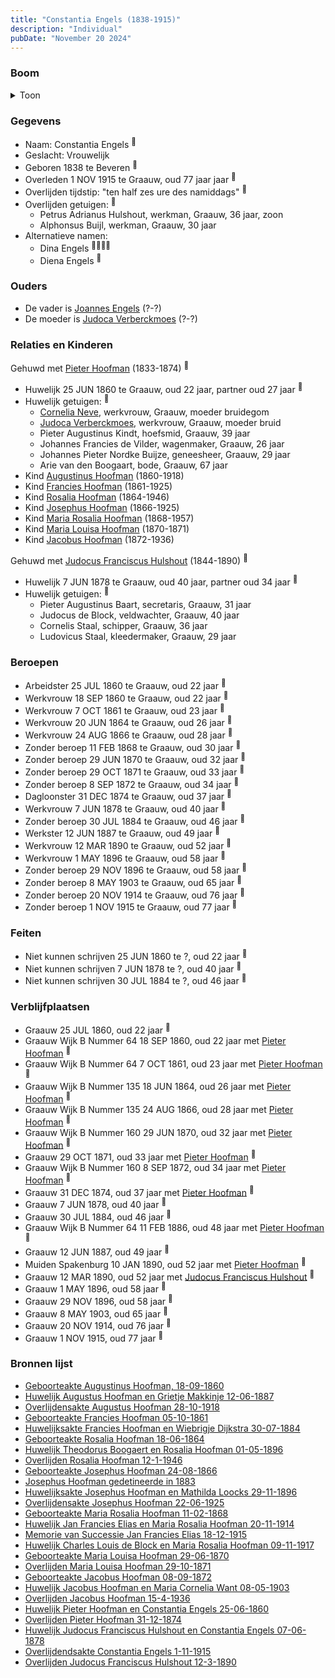 ```yaml
---
title: "Constantia Engels (1838-1915)"
description: "Individual"
pubDate: "November 20 2024"
---
```


### Boom
<details><summary>Toon</summary>

![test](https://www.plantuml.com/plantuml/svg/hLPDR-8m4BtxLupQGqz8-I8V5MeBBBIBjYtgjhsiLfL9N8X8R1GxHQZYl--aCOG6TacblSKUZ-VDl3VZN4b5CvMd2P7pc2zeHbEOq70-pKJEexv8H0OgeroYYN55Pd7488opC67bDqiNQWKfIoSia-MML2nZGgqMZEpS6YPKIdWd0D0JMSIonraSpZcJijD9QSmlBi0cQqBEOFmHIfBIusGaACTZCE1JbiWJe1A-6uPbsG2d0tlO7lRmrlVNc2NH6Zhd4pfPlKo4KWaxlu1BkDonoNcU92-KHozX9gIS2BnN7rflm-MH22ayimmp2kUfO3in7Omvx0tiWVrVOtREbooAOZuj31_HXePXU2wS9l5qfbOiISGI8ww9phpLqYU8XbLjQ4_SG9DXEcGJf2yuairLJ6kbn4EmvU1uUgPl-z1ZRqWoFvwd2NVtps06PXkkCqhpPS6nHZIE6Ke5ReHuJIclu3HYDe3RxaC1niOBk68ybf8TnsERy6tGHp_FgG0TeC5gm-Zf3i-vnfOGexrFY7RjvjDSgfZdSYyTmskIZkd3py7u8zu6rz5SB1_k-uz5SNsupR7rU0LeY4qRncmVJhE-QPSt-wxP68sdmM3bkcan0oAQLdWUXAG9IcyFJgEMmWGr6qvZFAO5eoxw18wxn_H8IBQO7I0BmJUe3eBkFbqNSDpcP5bb2aLzpcGBtTuOdz4fgr3TqWmhzDTAkOqgPS9mq2kW-OsXEQNqWhO7DtaYLHtH3v77yW0WhmaWAz3KULyGTg3bvvdxrD5GJ0umvrbDcDjq6Pvkh2FKynWdJM3lw4YFJJrsZJRHWwlQq0EZfMV0vxLbrzPERLtpjzpQkdQVPn4zQbg_y0t6IV1x6qWtVTtW4Dr-TKEP2wgqRd29bc7Tu14jXve1KNrwLP6rSYp9uhEGsapagdfT6_MUwJjVcW7bAn4O_vpstaQZVlNwUWTVtntMFOzesDK6kM8ymj-fFm00)
</details>

### Gegevens
- Naam: Constantia Engels <sup><a href="../s00024/" style="text-decoration:none" title="Huwelijk Pieter Hoofman en Constantia Engels 25-06-1860">:link:</a></sup>
- Geslacht: Vrouwelijk
- Geboren 1838 te Beveren <sup><a href="../s00024/" style="text-decoration:none" title="Huwelijk Pieter Hoofman en Constantia Engels 25-06-1860">:link:</a></sup>
- Overleden 1 NOV 1915 te Graauw, oud 77 jaar jaar <sup><a href="../s00027/" style="text-decoration:none" title="Overlijdendsakte Constantia Engels 1-11-1915">:link:</a></sup>
- Overlijden tijdstip: "ten half zes ure des namiddags" <sup><a href="../s00027/" style="text-decoration:none" title="Overlijdendsakte Constantia Engels 1-11-1915">:link:</a></sup>
- Overlijden getuigen: <sup><a href="../s00027/" style="text-decoration:none" title="Overlijdendsakte Constantia Engels 1-11-1915">:link:</a></sup>
  - Petrus Adrianus Hulshout, werkman, Graauw, 36 jaar, zoon
  - Alphonsus Buijl, werkman, Graauw, 30 jaar
- Alternatieve namen:
  - Dina Engels <sup><a href="../s00251/" style="text-decoration:none" title="Huwelijksakte Francies Hoofman en Wiebrigje Dijkstra 30-07-1884 ">:link:</a><a href="../s00006/" style="text-decoration:none" title="Huwelijk Augustus Hoofman en Grietje Makkinje 12-06-1887">:link:</a><a href="../s00026/" style="text-decoration:none" title="Overlijden Pieter Hoofman 31-12-1874">:link:</a><a href="../s00095/" style="text-decoration:none" title="Overlijden Jacobus Hoofman 15-4-1936">:link:</a></sup>
  - Diena Engels <sup><a href="../s00305/" style="text-decoration:none" title="Josephus Hoofman gedetineerde in 1883">:link:</a></sup>

### Ouders
- De vader is [Joannes Engels](../i00223/) (?-?)
- De moeder is [Judoca Verberckmoes](../i00224/) (?-?)

### Relaties en Kinderen

Gehuwd met [Pieter Hoofman](../i00013/) (1833-1874) <sup><a href="../s00024/" style="text-decoration:none" title="Huwelijk Pieter Hoofman en Constantia Engels 25-06-1860">:link:</a></sup>
- Huwelijk 25 JUN 1860 te Graauw, oud 22 jaar, partner oud 27 jaar <sup><a href="../s00024/" style="text-decoration:none" title="Huwelijk Pieter Hoofman en Constantia Engels 25-06-1860">:link:</a></sup>
- Huwelijk getuigen:  <sup><a href="../s00024/" style="text-decoration:none" title="Huwelijk Pieter Hoofman en Constantia Engels 25-06-1860">:link:</a></sup>
  - [Cornelia Neve](../i00022/), werkvrouw, Graauw, moeder bruidegom
  - [Judoca Verberckmoes](../i00224/), werkvrouw, Graauw, moeder bruid
  - Pieter Augustinus Kindt, hoefsmid, Graauw, 39 jaar
  - Johannes Francies de Vilder, wagenmaker, Graauw, 26 jaar
  - Johannes Pieter Nordke Buijze, geneesheer, Graauw, 29 jaar
  - Arie van den Boogaart, bode, Graauw, 67 jaar
- Kind [Augustinus Hoofman](../i00007/) (1860-1918)
- Kind [Francies Hoofman](../i00023/) (1861-1925)
- Kind [Rosalia Hoofman](../i00024/) (1864-1946)
- Kind [Josephus Hoofman](../i00025/) (1866-1925)
- Kind [Maria Rosalia Hoofman](../i00026/) (1868-1957)
- Kind [Maria Louisa Hoofman](../i00027/) (1870-1871)
- Kind [Jacobus Hoofman](../i00072/) (1872-1936)

Gehuwd met [Judocus Franciscus Hulshout](../i00225/) (1844-1890) <sup><a href="../s00377/" style="text-decoration:none" title="Huwelijk Judocus Franciscus Hulshout en Constantia Engels 07-06-1878">:link:</a></sup>
- Huwelijk 7 JUN 1878 te Graauw, oud 40 jaar, partner oud 34 jaar <sup><a href="../s00377/" style="text-decoration:none" title="Huwelijk Judocus Franciscus Hulshout en Constantia Engels 07-06-1878">:link:</a></sup>
- Huwelijk getuigen:  <sup><a href="../s00377/" style="text-decoration:none" title="Huwelijk Judocus Franciscus Hulshout en Constantia Engels 07-06-1878">:link:</a></sup>
  - Pieter Augustinus Baart, secretaris, Graauw, 31 jaar
  - Judocus de Block, veldwachter, Graauw, 40 jaar
  - Cornelis Staal, schipper, Graauw, 36 jaar
  - Ludovicus Staal, kleedermaker, Graauw, 29 jaar

### Beroepen
- Arbeidster 25 JUL 1860 te Graauw, oud 22 jaar <sup><a href="../s00024/" style="text-decoration:none" title="Huwelijk Pieter Hoofman en Constantia Engels 25-06-1860">:link:</a></sup>
- Werkvrouw 18 SEP 1860 te Graauw, oud 22 jaar <sup><a href="../s00011/" style="text-decoration:none" title="Geboorteakte Augustinus Hoofman, 18-09-1860">:link:</a></sup>
- Werkvrouw 7 OCT 1861 te Graauw, oud 23 jaar <sup><a href="../s00028/" style="text-decoration:none" title="Geboorteakte Francies Hoofman 05-10-1861">:link:</a></sup>
- Werkvrouw 20 JUN 1864 te Graauw, oud 26 jaar <sup><a href="../s00029/" style="text-decoration:none" title="Geboorteakte Rosalia Hoofman 18-06-1864">:link:</a></sup>
- Werkvrouw 24 AUG 1866 te Graauw, oud 28 jaar <sup><a href="../s00030/" style="text-decoration:none" title="Geboorteakte Josephus Hoofman 24-08-1866">:link:</a></sup>
- Zonder beroep 11 FEB 1868 te Graauw, oud 30 jaar <sup><a href="../s00031/" style="text-decoration:none" title="Geboorteakte Maria Rosalia Hoofman 11-02-1868">:link:</a></sup>
- Zonder beroep 29 JUN 1870 te Graauw, oud 32 jaar <sup><a href="../s00042/" style="text-decoration:none" title="Geboorteakte Maria Louisa Hoofman 29-06-1870">:link:</a></sup>
- Zonder beroep 29 OCT 1871 te Graauw, oud 33 jaar <sup><a href="../s00032/" style="text-decoration:none" title="Overlijden Maria Louisa Hoofman 29-10-1871">:link:</a></sup>
- Zonder beroep 8 SEP 1872 te Graauw, oud 34 jaar <sup><a href="../s00085/" style="text-decoration:none" title="Geboorteakte Jacobus Hoofman 08-09-1872">:link:</a></sup>
- Dagloonster 31 DEC 1874 te Graauw, oud 37 jaar <sup><a href="../s00026/" style="text-decoration:none" title="Overlijden Pieter Hoofman 31-12-1874">:link:</a></sup>
- Werkvrouw 7 JUN 1878 te Graauw, oud 40 jaar <sup><a href="../s00377/" style="text-decoration:none" title="Huwelijk Judocus Franciscus Hulshout en Constantia Engels 07-06-1878">:link:</a></sup>
- Zonder beroep 30 JUL 1884 te Graauw, oud 46 jaar <sup><a href="../s00251/" style="text-decoration:none" title="Huwelijksakte Francies Hoofman en Wiebrigje Dijkstra 30-07-1884 ">:link:</a></sup>
- Werkster 12 JUN 1887 te Graauw, oud 49 jaar <sup><a href="../s00006/" style="text-decoration:none" title="Huwelijk Augustus Hoofman en Grietje Makkinje 12-06-1887">:link:</a></sup>
- Werkvrouw 12 MAR 1890 te Graauw, oud 52 jaar <sup><a href="../s00378/" style="text-decoration:none" title="Overlijden Judocus Franciscus Hulshout 12-3-1890">:link:</a></sup>
- Werkvrouw 1 MAY 1896 te Graauw, oud 58 jaar <sup><a href="../s00316/" style="text-decoration:none" title="Huwelijk Theodorus Boogaert en Rosalia Hoofman 01-05-1896">:link:</a></sup>
- Zonder beroep 29 NOV 1896 te Graauw, oud 58 jaar <sup><a href="../s00306/" style="text-decoration:none" title="Huwelijksakte Josephus Hoofman en Mathilda Loocks 29-11-1896">:link:</a></sup>
- Zonder beroep 8 MAY 1903 te Graauw, oud 65 jaar <sup><a href="../s00361/" style="text-decoration:none" title="Huwelijk Jacobus Hoofman en Maria Cornelia Want 08-05-1903">:link:</a></sup>
- Zonder beroep 20 NOV 1914 te Graauw, oud 76 jaar <sup><a href="../s00355/" style="text-decoration:none" title="Huwelijk Jan Francies Elias en Maria Rosalia Hoofman 20-11-1914">:link:</a></sup>
- Zonder beroep 1 NOV 1915 te Graauw, oud 77 jaar <sup><a href="../s00027/" style="text-decoration:none" title="Overlijdendsakte Constantia Engels 1-11-1915">:link:</a></sup>

### Feiten
- Niet kunnen schrijven 25 JUN 1860 te ?, oud 22 jaar <sup><a href="../s00024/" style="text-decoration:none" title="Huwelijk Pieter Hoofman en Constantia Engels 25-06-1860">:link:</a></sup>
- Niet kunnen schrijven 7 JUN 1878 te ?, oud 40 jaar <sup><a href="../s00377/" style="text-decoration:none" title="Huwelijk Judocus Franciscus Hulshout en Constantia Engels 07-06-1878">:link:</a></sup>
- Niet kunnen schrijven 30 JUL 1884 te ?, oud 46 jaar <sup><a href="../s00251/" style="text-decoration:none" title="Huwelijksakte Francies Hoofman en Wiebrigje Dijkstra 30-07-1884 ">:link:</a></sup>

### Verblijfplaatsen
- Graauw  25 JUL 1860, oud 22 jaar  <sup><a href="../s00024/" style="text-decoration:none" title="Huwelijk Pieter Hoofman en Constantia Engels 25-06-1860">:link:</a></sup>
- Graauw Wijk B Nummer 64 18 SEP 1860, oud 22 jaar met [Pieter Hoofman](../i00013/) <sup><a href="../s00011/" style="text-decoration:none" title="Geboorteakte Augustinus Hoofman, 18-09-1860">:link:</a></sup>
- Graauw Wijk B Nummer 64 7 OCT 1861, oud 23 jaar met [Pieter Hoofman](../i00013/) <sup><a href="../s00028/" style="text-decoration:none" title="Geboorteakte Francies Hoofman 05-10-1861">:link:</a></sup>
- Graauw Wijk B Nummer 135 18 JUN 1864, oud 26 jaar met [Pieter Hoofman](../i00013/) <sup><a href="../s00029/" style="text-decoration:none" title="Geboorteakte Rosalia Hoofman 18-06-1864">:link:</a></sup>
- Graauw Wijk B Nummer 135 24 AUG 1866, oud 28 jaar met [Pieter Hoofman](../i00013/) <sup><a href="../s00030/" style="text-decoration:none" title="Geboorteakte Josephus Hoofman 24-08-1866">:link:</a></sup>
- Graauw Wijk B Nummer 160 29 JUN 1870, oud 32 jaar met [Pieter Hoofman](../i00013/) <sup><a href="../s00042/" style="text-decoration:none" title="Geboorteakte Maria Louisa Hoofman 29-06-1870">:link:</a></sup>
- Graauw  29 OCT 1871, oud 33 jaar met [Pieter Hoofman](../i00013/) <sup><a href="../s00032/" style="text-decoration:none" title="Overlijden Maria Louisa Hoofman 29-10-1871">:link:</a></sup>
- Graauw Wijk B Nummer 160 8 SEP 1872, oud 34 jaar met [Pieter Hoofman](../i00013/) <sup><a href="../s00085/" style="text-decoration:none" title="Geboorteakte Jacobus Hoofman 08-09-1872">:link:</a></sup>
- Graauw  31 DEC 1874, oud 37 jaar met [Pieter Hoofman](../i00013/) <sup><a href="../s00026/" style="text-decoration:none" title="Overlijden Pieter Hoofman 31-12-1874">:link:</a></sup>
- Graauw  7 JUN 1878, oud 40 jaar  <sup><a href="../s00377/" style="text-decoration:none" title="Huwelijk Judocus Franciscus Hulshout en Constantia Engels 07-06-1878">:link:</a></sup>
- Graauw  30 JUL 1884, oud 46 jaar  <sup><a href="../s00251/" style="text-decoration:none" title="Huwelijksakte Francies Hoofman en Wiebrigje Dijkstra 30-07-1884 ">:link:</a></sup>
- Graauw Wijk B Nummer 64 11 FEB 1886, oud 48 jaar met [Pieter Hoofman](../i00013/) <sup><a href="../s00031/" style="text-decoration:none" title="Geboorteakte Maria Rosalia Hoofman 11-02-1868">:link:</a></sup>
- Graauw  12 JUN 1887, oud 49 jaar  <sup><a href="../s00006/" style="text-decoration:none" title="Huwelijk Augustus Hoofman en Grietje Makkinje 12-06-1887">:link:</a></sup>
- Muiden Spakenburg 10 JAN 1890, oud 52 jaar met [Pieter Hoofman](../i00013/) <sup><a href="../s00005/" style="text-decoration:none" title="Overlijden Petrus Johannes Hoofman 10-01-1890">:link:</a></sup>
- Graauw  12 MAR 1890, oud 52 jaar met [Judocus Franciscus Hulshout](../i00225/) <sup><a href="../s00378/" style="text-decoration:none" title="Overlijden Judocus Franciscus Hulshout 12-3-1890">:link:</a></sup>
- Graauw  1 MAY 1896, oud 58 jaar  <sup><a href="../s00316/" style="text-decoration:none" title="Huwelijk Theodorus Boogaert en Rosalia Hoofman 01-05-1896">:link:</a></sup>
- Graauw  29 NOV 1896, oud 58 jaar  <sup><a href="../s00306/" style="text-decoration:none" title="Huwelijksakte Josephus Hoofman en Mathilda Loocks 29-11-1896">:link:</a></sup>
- Graauw  8 MAY 1903, oud 65 jaar  <sup><a href="../s00361/" style="text-decoration:none" title="Huwelijk Jacobus Hoofman en Maria Cornelia Want 08-05-1903">:link:</a></sup>
- Graauw  20 NOV 1914, oud 76 jaar  <sup><a href="../s00355/" style="text-decoration:none" title="Huwelijk Jan Francies Elias en Maria Rosalia Hoofman 20-11-1914">:link:</a></sup>
- Graauw  1 NOV 1915, oud 77 jaar  <sup><a href="../s00027/" style="text-decoration:none" title="Overlijdendsakte Constantia Engels 1-11-1915">:link:</a></sup>

### Bronnen lijst
- [Geboorteakte Augustinus Hoofman, 18-09-1860](../s00011/)
- [Huwelijk Augustus Hoofman en Grietje Makkinje 12-06-1887](../s00006/)
- [Overlijdensakte Augustus Hoofman 28-10-1918](../s00008/)
- [Geboorteakte Francies Hoofman 05-10-1861](../s00028/)
- [Huwelijksakte Francies Hoofman en Wiebrigje Dijkstra 30-07-1884 ](../s00251/)
- [Geboorteakte Rosalia Hoofman 18-06-1864](../s00029/)
- [Huwelijk Theodorus Boogaert en Rosalia Hoofman 01-05-1896](../s00316/)
- [Overlijden Rosalia Hoofman 12-1-1946 ](../s00033/)
- [Geboorteakte Josephus Hoofman 24-08-1866](../s00030/)
- [Josephus Hoofman gedetineerde in 1883](../s00305/)
- [Huwelijksakte Josephus Hoofman en Mathilda Loocks 29-11-1896](../s00306/)
- [Overlijdensakte Josephus Hoofman 22-06-1925](../s00345/)
- [Geboorteakte Maria Rosalia Hoofman 11-02-1868](../s00031/)
- [Huwelijk Jan Francies Elias en Maria Rosalia Hoofman 20-11-1914](../s00355/)
- [Memorie van Successie Jan Francies Elias 18-12-1915](../s00357/)
- [Huwelijk Charles Louis de Block en Maria Rosalia Hoofman 09-11-1917](../s00358/)
- [Geboorteakte Maria Louisa Hoofman 29-06-1870](../s00042/)
- [Overlijden Maria Louisa Hoofman 29-10-1871](../s00032/)
- [Geboorteakte Jacobus Hoofman 08-09-1872](../s00085/)
- [Huwelijk Jacobus Hoofman en Maria Cornelia Want 08-05-1903](../s00361/)
- [Overlijden Jacobus Hoofman 15-4-1936](../s00095/)
- [Huwelijk Pieter Hoofman en Constantia Engels 25-06-1860](../s00024/)
- [Overlijden Pieter Hoofman 31-12-1874](../s00026/)
- [Huwelijk Judocus Franciscus Hulshout en Constantia Engels 07-06-1878](../s00377/)
- [Overlijdendsakte Constantia Engels 1-11-1915](../s00027/)
- [Overlijden Judocus Franciscus Hulshout 12-3-1890](../s00378/)